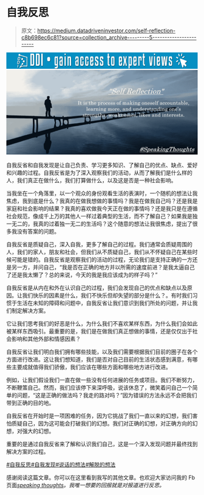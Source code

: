 # 自我反思

> 原文：<https://medium.datadriveninvestor.com/self-reflection-c8b698ec6c81?source=collection_archive---------5----------------------->

[![](img/400ed1383ab7707f8056a1f0cbb0c3ed.png)](http://www.track.datadriveninvestor.com/1B9E)![](img/26838685014af0d3599f59561500c6c0.png)

自我反省和自我发现是让自己负责、学习更多知识、了解自己的优点、缺点、爱好和兴趣的过程。自我反省是为了深入观察我们的活动，从而了解我们是什么样的人，我们真正在做什么，我们打算做什么，以及这是否是一种社会影响。

当我坐在一个角落里，以一个观众的身份观看生活的表演时，一个随机的想法让我焦虑，我到底是什么？我真的在做我想做的事情吗？我是在做我自己吗？还是我是家庭和社会影响的结果？我真的喜欢做我今天正在做的事情吗？还是我只是在遵循社会规范，像成千上万的其他人一样过着典型的生活，而不了解自己？如果我是独一无二的，我真的过着独一无二的生活吗？这个随意的想法让我很焦虑，提出了很多我没有答案的问题。

自我反省是质疑自己，深入自我，更多了解自己的过程。我们通常会质疑周围的人，我们的家人，朋友和社会，但我们从不质疑自己，我们从不怀疑自己在某些时候可能是错的。自我反省是观察我们的活动的过程，无论我们是支持正确的一方还是另一方，并问自己，“我是否在正确的地方并以所需的速度前进？是我太逼自己了还是我太懒了？总的来说，今天的我是我应该成为的样子吗？”

自我反省是从内在和外在认识自己的过程，我们会发现自己的优点和缺点以及原因。让我们快乐的因素是什么，我们不快乐但却失望的部分是什么？。有时我们习惯于生活在未知的障碍和问题中，自我反省让我们意识到我们所处的问题，并让我们制定解决方案。

它让我们思考我们的好恶是什么，为什么我们不喜欢某样东西，为什么我们会如此被某样东西吸引。最重要的是，我们是在做我们真正想做的事情，还是仅仅出于社会影响和其他外部和情感因素？

自我反省让我们明白我们拥有哪些技能，以及我们需要根据我们目前的圈子在各个方面进行改进。这让我们想知道，我们是否对自己目前的生活状态感到满意，有哪些主要成就值得我们骄傲，我们应该在哪些方面和哪些地方进行改进。

例如，让我们假设我们一直在做一些没有任何进展的任务或项目。我们不断努力，不断鞭策自己。然而，我们应该停下来深呼吸，说该休息了，微笑着问自己一个简单的问题，“这是正确的做法吗？我走的路对吗？”因为错误的方法永远不会把我们带到正确的目的地。

自我反省在开始时是一项困难的任务，因为它挑战了我们一直以来的幻想，我们害怕质疑自己，因为这可能会打破我们的幻想。我们对正确的幻想，对正确方向的幻想，对强大的幻想。

重要的是通过自我反省来了解和认识我们自己，这是一个深入发现问题并最终找到解决方案的过程。

[#自我反思](https://www.facebook.com/hashtag/self_reflection?source=feed_text&epa=HASHTAG&__xts__%5B0%5D=68.ARBziYAY6DWybMrWlGf3JCCmjDsnb3wwB9UM0_OA2zYXtXImT2o60y1VRUh0-KYDj6l4Uzm7VSEva0nYDFiE1TAyLOlgj68mGKHlszI7he_NfeoSkx6DHXI9nXllKramh6-flr0hw5sIVbUzYgIq_SavUcDD1IXwpoz1COOMV04UTtlWTPz0A76LJDq97DInajyVffNR1OTK4kXVcUTzgF9cHgQzQJzqmK08WwW1iLLTy6l3iDb7RiKw6cxRfkTgUmM7yJoBdlEHfrehg8h68ksj_3XLF_mXfBOnLhLKd4gDhb1c26q3AmdsBQFoHXsDYaxNRQbAZvwQ4ju-liBNEfs&__tn__=%2ANK-R)[#自我发现](https://www.facebook.com/hashtag/self_discovery?source=feed_text&epa=HASHTAG&__xts__%5B0%5D=68.ARBziYAY6DWybMrWlGf3JCCmjDsnb3wwB9UM0_OA2zYXtXImT2o60y1VRUh0-KYDj6l4Uzm7VSEva0nYDFiE1TAyLOlgj68mGKHlszI7he_NfeoSkx6DHXI9nXllKramh6-flr0hw5sIVbUzYgIq_SavUcDD1IXwpoz1COOMV04UTtlWTPz0A76LJDq97DInajyVffNR1OTK4kXVcUTzgF9cHgQzQJzqmK08WwW1iLLTy6l3iDb7RiKw6cxRfkTgUmM7yJoBdlEHfrehg8h68ksj_3XLF_mXfBOnLhLKd4gDhb1c26q3AmdsBQFoHXsDYaxNRQbAZvwQ4ju-liBNEfs&__tn__=%2ANK-R)[#说话的想法](https://www.facebook.com/hashtag/speakingthoughts?source=feed_text&epa=HASHTAG&__xts__%5B0%5D=68.ARBziYAY6DWybMrWlGf3JCCmjDsnb3wwB9UM0_OA2zYXtXImT2o60y1VRUh0-KYDj6l4Uzm7VSEva0nYDFiE1TAyLOlgj68mGKHlszI7he_NfeoSkx6DHXI9nXllKramh6-flr0hw5sIVbUzYgIq_SavUcDD1IXwpoz1COOMV04UTtlWTPz0A76LJDq97DInajyVffNR1OTK4kXVcUTzgF9cHgQzQJzqmK08WwW1iLLTy6l3iDb7RiKw6cxRfkTgUmM7yJoBdlEHfrehg8h68ksj_3XLF_mXfBOnLhLKd4gDhb1c26q3AmdsBQFoHXsDYaxNRQbAZvwQ4ju-liBNEfs&__tn__=%2ANK-R)[#解脱的想法](https://www.facebook.com/hashtag/dekaythoughts?source=feed_text&epa=HASHTAG&__xts__%5B0%5D=68.ARBziYAY6DWybMrWlGf3JCCmjDsnb3wwB9UM0_OA2zYXtXImT2o60y1VRUh0-KYDj6l4Uzm7VSEva0nYDFiE1TAyLOlgj68mGKHlszI7he_NfeoSkx6DHXI9nXllKramh6-flr0hw5sIVbUzYgIq_SavUcDD1IXwpoz1COOMV04UTtlWTPz0A76LJDq97DInajyVffNR1OTK4kXVcUTzgF9cHgQzQJzqmK08WwW1iLLTy6l3iDb7RiKw6cxRfkTgUmM7yJoBdlEHfrehg8h68ksj_3XLF_mXfBOnLhLKd4gDhb1c26q3AmdsBQFoHXsDYaxNRQbAZvwQ4ju-liBNEfs&__tn__=%2ANK-R)

感谢阅读这篇文章。你可以在这里看到我写的其他文章。也欢迎大家访问我的 Fb 页面[*speaking thoughts*](https://www.facebook.com/speakingthoughts.net/)*。我唯一想要的回报就是对报道进行反思。*